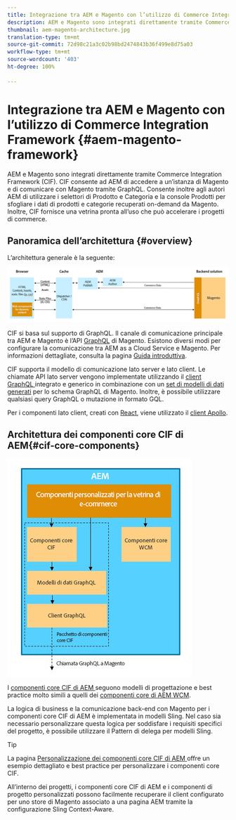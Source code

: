 ```yaml
---
title: Integrazione tra AEM e Magento con l’utilizzo di Commerce Integration Framework
description: AEM e Magento sono integrati direttamente tramite Commerce Integration Framework (CIF). CIF consente ad AEM di accedere a un’istanza di Magento e di comunicare con Magento tramite GraphQL. Consente inoltre agli autori AEM di utilizzare i selettori di Prodotto e Categoria e la console Prodotti per sfogliare i dati di prodotti e categorie recuperati on-demand da Magento. Inoltre, CIF fornisce una vetrina pronta all’uso che può accelerare i progetti di commerce.
thumbnail: aem-magento-architecture.jpg
translation-type: tm+mt
source-git-commit: 72d98c21a3c02b98bd2474843b36f499e8d75a03
workflow-type: tm+mt
source-wordcount: '403'
ht-degree: 100%

---
```



# Integrazione tra AEM e Magento con l’utilizzo di Commerce Integration Framework {#aem-magento-framework}

AEM e Magento sono integrati direttamente tramite Commerce Integration Framework (CIF). CIF consente ad AEM di accedere a un’istanza di Magento e di comunicare con Magento tramite GraphQL. Consente inoltre agli autori AEM di utilizzare i selettori di Prodotto e Categoria e la console Prodotti per sfogliare i dati di prodotti e categorie recuperati on-demand da Magento. Inoltre, CIF fornisce una vetrina pronta all’uso che può accelerare i progetti di commerce.

## Panoramica dell’architettura {#overview}

L’architettura generale è la seguente:

![Panoramica dell’architettura CIF ](../assets/AEM_Magento_Architecture.JPG)

CIF si basa sul supporto di GraphQL. Il canale di comunicazione principale tra AEM e Magento è l’API [GraphQL](https://devdocs.magento.com/guides/v2.4/graphql/) di Magento. Esistono diversi modi per configurare la comunicazione tra AEM as a Cloud Service e Magento. Per informazioni dettagliate, consulta la pagina [Guida introduttiva](../getting-started.md).

CIF supporta il modello di comunicazione lato server e lato client.
Le chiamate API lato server vengono implementate utilizzando il [client GraphQL ](https://github.com/adobe/commerce-cif-graphql-client) integrato e generico in combinazione con un [set di modelli di dati generati](https://github.com/adobe/commerce-cif-magento-graphql) per lo schema GraphQL di Magento. Inoltre, è possibile utilizzare qualsiasi query GraphQL o mutazione in formato GQL.

Per i componenti lato client, creati con [React](https://reactjs.org/), viene utilizzato il [client Apollo](https://www.apollographql.com/docs/react/).

## Architettura dei componenti core CIF di AEM{#cif-core-components}

![Architettura dei componenti core CIF di AEM](../assets/cif-component-architecture.jpg)

I [componenti core CIF di AEM ](https://github.com/adobe/aem-core-cif-components) seguono modelli di progettazione e best practice molto simili a quelli dei [componenti core di AEM WCM](https://github.com/adobe/aem-core-wcm-components).

La logica di business e la comunicazione back-end con Magento per i componenti core CIF di AEM è implementata in modelli Sling. Nel caso sia necessario personalizzare questa logica per soddisfare i requisiti specifici del progetto, è possibile utilizzare il Pattern di delega per modelli Sling.

>[!TIP]
>
>La pagina [Personalizzazione dei componenti core CIF di AEM ](../customizing/customize-cif-components.md) offre un esempio dettagliato e best practice per personalizzare i componenti core CIF.

All’interno dei progetti, i componenti core CIF di AEM e i componenti di progetto personalizzati possono facilmente recuperare il client configurato per uno store di Magento associato a una pagina AEM tramite la configurazione Sling Context-Aware.
